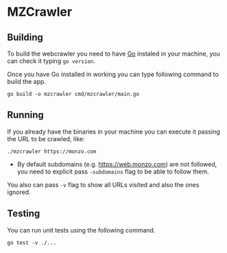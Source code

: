 # MZCrawler

## Building

To build the webcrawler you need to have [Go](https://golang.org/doc/install) instaled in your machine, you can check it typing `go version`.

Once you have Go installed in working you can type following command to build the app.
```
go build -o mzcrawler cmd/mzcrawler/main.go
```

## Running

If you already have the binaries in your machine you can execute it passing the URL to be crawled, like:
```
./mzcrawler https://monzo.com
```

* By default subdomains (e.g. https://web.monzo.com) are not followed, you need to explicit pass `-subdomains` flag to be able to follow them.

You also can pass `-v` flag to show all URLs visited and also the ones ignored.

## Testing

You can run unit tests using the following command.
```
go test -v ./...
```
